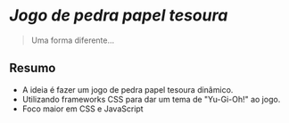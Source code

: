 # *Jogo de pedra papel tesoura*
> Uma forma diferente...

## Resumo

- A ideia é fazer um jogo de pedra papel tesoura dinâmico.
- Utilizando frameworks CSS para dar um tema de "Yu-Gi-Oh!" ao jogo.
- Foco maior em CSS e JavaScript